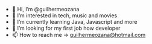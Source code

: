 - 👋 Hi, I’m @guilhermeozana
- 👀 I’m interested in tech, music and movies
- 🌱 I’m currently learning Java, Javascript and more
- 💞️ I’m looking for my first job how developer
- 📫 How to reach me -> guilhermeozana@hotmail.com

<!---
guilhermeozana/guilhermeozana is a ✨ special ✨ repository because its `README.md` (this file) appears on your GitHub profile.
You can click the Preview link to take a look at your changes.
--->
